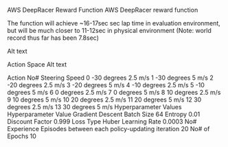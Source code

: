 AWS DeepRacer Reward Function
AWS DeepRacer reward function

The function will achieve ~16-17sec sec lap time in evaluation environment, but will be much closer to 11-12sec in physical environment (Note: world record thus far has been 7.8sec)

Alt text

Action Space
Alt text

Action No#	Steering	Speed
0	-30 degrees	2.5 m/s
1	-30 degrees	5 m/s
2	-20 degrees	2.5 m/s
3	-20 degrees	5 m/s
4	-10 degrees	2.5 m/s
5	-10 degrees	5 m/s
6	0 degrees	2.5 m/s
7	0 degrees	5 m/s
8	10 degrees	2.5 m/s
9	10 degrees	5 m/s
10	20 degrees	2.5 m/s
11	20 degrees	5 m/s
12	30 degrees	2.5 m/s
13	30 degrees	5 m/s
Hyperparameter Values
Hyperparameter	Value
Gradient Descent Batch Size	64
Entropy	0.01
Discount Factor	0.999
Loss Type	Huber
Learning Rate	0.0003
No# Experience Episodes between each policy-updating iteration	20
No# of Epochs	10
